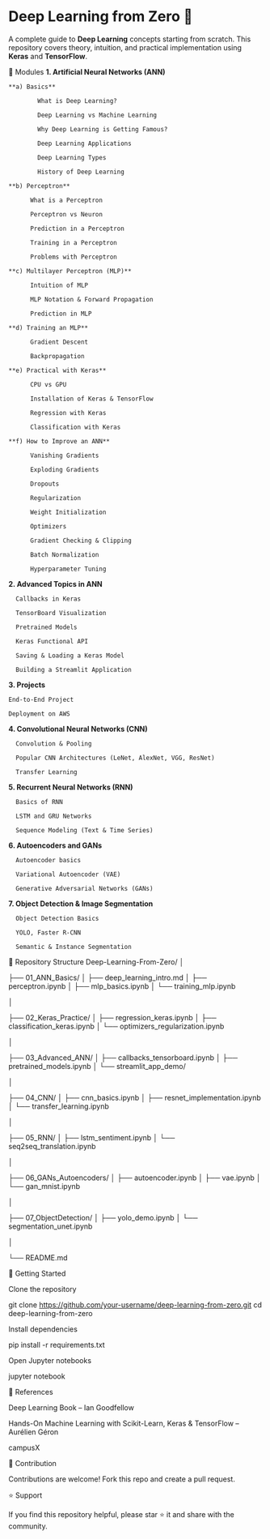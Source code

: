 # Deep Learning from Zero 🚀

A complete guide to **Deep Learning** concepts starting from scratch. This repository covers theory, intuition, and practical implementation using **Keras** and **TensorFlow**.

📌 Modules
**1. Artificial Neural Networks (ANN)**

    **a) Basics**

            What is Deep Learning?

            Deep Learning vs Machine Learning

            Why Deep Learning is Getting Famous?

            Deep Learning Applications

            Deep Learning Types

            History of Deep Learning

    **b) Perceptron**

          What is a Perceptron

          Perceptron vs Neuron

          Prediction in a Perceptron

          Training in a Perceptron

          Problems with Perceptron

    **c) Multilayer Perceptron (MLP)**

          Intuition of MLP

          MLP Notation & Forward Propagation

          Prediction in MLP

    **d) Training an MLP**

          Gradient Descent

          Backpropagation

    **e) Practical with Keras**

          CPU vs GPU

          Installation of Keras & TensorFlow

          Regression with Keras

          Classification with Keras

    **f) How to Improve an ANN**

          Vanishing Gradients

          Exploding Gradients

          Dropouts

          Regularization

          Weight Initialization

          Optimizers

          Gradient Checking & Clipping

          Batch Normalization

          Hyperparameter Tuning

**2. Advanced Topics in ANN**

      Callbacks in Keras

      TensorBoard Visualization

      Pretrained Models

      Keras Functional API

      Saving & Loading a Keras Model

      Building a Streamlit Application

**3. Projects**

    End-to-End Project

    Deployment on AWS

**4. Convolutional Neural Networks (CNN)**

      Convolution & Pooling

      Popular CNN Architectures (LeNet, AlexNet, VGG, ResNet)

      Transfer Learning

**5. Recurrent Neural Networks (RNN)**

      Basics of RNN

      LSTM and GRU Networks

      Sequence Modeling (Text & Time Series)

**6. Autoencoders and GANs**

      Autoencoder basics

      Variational Autoencoder (VAE)

      Generative Adversarial Networks (GANs)

**7. Object Detection & Image Segmentation**

      Object Detection Basics

      YOLO, Faster R-CNN

      Semantic & Instance Segmentation

📂 Repository Structure
Deep-Learning-From-Zero/
│

├── 01_ANN_Basics/
│   ├── deep_learning_intro.md
│   ├── perceptron.ipynb
│   ├── mlp_basics.ipynb
│   └── training_mlp.ipynb

│

├── 02_Keras_Practice/
│   ├── regression_keras.ipynb
│   ├── classification_keras.ipynb
│   └── optimizers_regularization.ipynb

│

├── 03_Advanced_ANN/
│   ├── callbacks_tensorboard.ipynb
│   ├── pretrained_models.ipynb
│   └── streamlit_app_demo/

│

├── 04_CNN/
│   ├── cnn_basics.ipynb
│   ├── resnet_implementation.ipynb
│   └── transfer_learning.ipynb

│

├── 05_RNN/
│   ├── lstm_sentiment.ipynb
│   └── seq2seq_translation.ipynb

│

├── 06_GANs_Autoencoders/
│   ├── autoencoder.ipynb
│   ├── vae.ipynb
│   └── gan_mnist.ipynb

│

├── 07_ObjectDetection/
│   ├── yolo_demo.ipynb
│   └── segmentation_unet.ipynb

│

└── README.md

🚀 Getting Started

Clone the repository

git clone https://github.com/your-username/deep-learning-from-zero.git
cd deep-learning-from-zero


Install dependencies

pip install -r requirements.txt


Open Jupyter notebooks

jupyter notebook

📖 References

Deep Learning Book – Ian Goodfellow

Hands-On Machine Learning with Scikit-Learn, Keras & TensorFlow – Aurélien Géron

campusX

🤝 Contribution

Contributions are welcome! Fork this repo and create a pull request.

⭐ Support

If you find this repository helpful, please star ⭐ it and share with the community.
